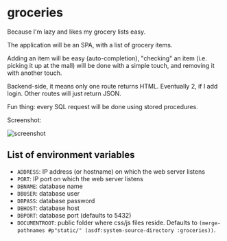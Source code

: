# groceries

Because I'm lazy and likes my grocery lists easy.

The application will be an SPA, with a list of grocery items.

Adding an item will be easy (auto-completion), "checking" an item
(i.e. picking it up at the mall) will be done with a simple touch, and
removing it with another touch.

Backend-side, it means only one route returns HTML. Eventually 2, if I
add login. Other routes will just return JSON.

Fun thing: every SQL request will be done using stored procedures.

Screenshot:

![screenshot](http://i.imgur.com/W4ZrKNL.png)

## List of environment variables

- `ADDRESS`: IP address (or hostname) on which the web server listens
- `PORT`: IP port on which the web server listens
- `DBNAME`: database name
- `DBUSER`: database user
- `DBPASS`: database password
- `DBHOST`: database host
- `DBPORT`: database port (defaults to 5432)
- `DOCUMENTROOT`: public folder where css/js files reside. Defaults to
  `(merge-pathnames #p"static/" (asdf:system-source-directory :groceries))`.
